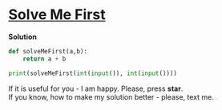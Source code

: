 # [Solve Me First](https://www.hackerrank.com/challenges/solve-me-first)

**Solution**
<br>
```python
def solveMeFirst(a,b):
    return a + b

print(solveMeFirst(int(input()), int(input())))
```

If it is useful for you - I am happy. Please, press **star**.
<br>
If you know, how to make my solution better - please, text me.
